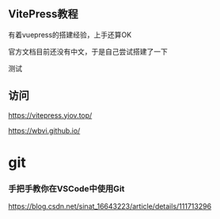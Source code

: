 ## VitePress教程

有着vuepress的搭建经验，上手还算OK

官方文档目前还没有中文，于是自己尝试搭建了一下

测试

## 访问

https://vitepress.yiov.top/

https://wbvi.github.io/

# git

### 手把手教你在VSCode中使用Git

https://blog.csdn.net/sinat_16643223/article/details/111713296
